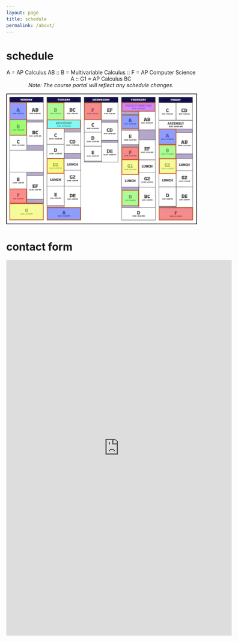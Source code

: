 ```yaml
---
layout: page
title: schedule
permalink: /about/
---
```




# schedule 
<p align="center">A = AP Calculus AB :: B = Multivariable Calculus :: F = AP Computer Science A :: G1 = AP Calculus BC<br><i>Note: The course portal will reflect any schedule changes.</i></p>

<p align="center"> <img src="/d-img/schedule.png" border="2"> </p>

# contact form

<center> <iframe src="https://docs.google.com/forms/d/e/1FAIpQLSfk3MsgYHHCfX69rYixFbnQIuGToOyGh9GlpIXcycYWO-BrWg/viewform?embedded=true" width="600" height="1000" frameborder="0" marginheight="0" marginwidth="0">Loading…</iframe> </center>

